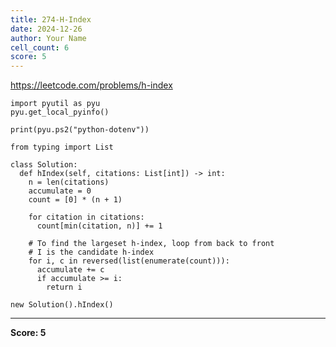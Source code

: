 ```yaml
---
title: 274-H-Index
date: 2024-12-26
author: Your Name
cell_count: 6
score: 5
---
```


https://leetcode.com/problems/h-index


```
import pyutil as pyu
pyu.get_local_pyinfo()
```


```
print(pyu.ps2("python-dotenv"))
```


```
from typing import List
```


```
class Solution:
  def hIndex(self, citations: List[int]) -> int:
    n = len(citations)
    accumulate = 0
    count = [0] * (n + 1)

    for citation in citations:
      count[min(citation, n)] += 1

    # To find the largeset h-index, loop from back to front
    # I is the candidate h-index
    for i, c in reversed(list(enumerate(count))):
      accumulate += c
      if accumulate >= i:
        return i
```


```
new Solution().hIndex()
```


---
**Score: 5**